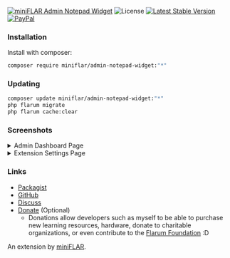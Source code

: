 [![miniFLAR Admin Notepad Widget](https://extiverse.com/extension/miniflar/admin-notepad-widget/open-graph-image)](https://extiverse.com/extension/miniflar/admin-notepad-widget)
![License](https://img.shields.io/badge/license-MIT-blue.svg?style=for-the-badge) [![Latest Stable Version](https://img.shields.io/packagist/v/miniflar/admin-notepad-widget.svg?style=for-the-badge)](https://packagist.org/packages/miniflar/admin-notepad-widget) [![PayPal](https://img.shields.io/badge/paypal-ralkage-4cl?style=for-the-badge&logo=paypal)](https://paypal.me/ralkage)

### Installation

Install with composer:

```sh
composer require miniflar/admin-notepad-widget:"*"
```

### Updating

```sh
composer update miniflar/admin-notepad-widget:"*"
php flarum migrate
php flarum cache:clear
```

### Screenshots

<details>
<summary>Admin Dashboard Page</summary>

![miniFLAR Admin Dashboard Notepad Widget](https://user-images.githubusercontent.com/2059356/117244508-22fde200-ae07-11eb-9c12-0d854fa4c4af.png)
</details>

<details>
<summary>Extension Settings Page</summary>

![miniFLAR Admin Notepad Widget Settings](https://user-images.githubusercontent.com/2059356/117244509-22fde200-ae07-11eb-909b-4c9f121ba33b.png)
</details>

### Links

- [Packagist](https://packagist.org/packages/miniflar/admin-notepad-widget)
- [GitHub](https://github.com/miniflar/admin-notepad-widget)
- [Discuss](https://discuss.flarum.org/d/27105)
- [Donate](https://paypal.me/ralkage) (Optional)
  - Donations allow developers such as myself to be able to purchase new learning  resources, hardware, donate to charitable organizations, or even contribute to the [Flarum Foundation](https://opencollective.com/flarum) :D


An extension by [miniFLAR](https://github.com/miniflar).
